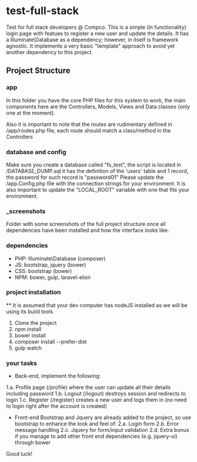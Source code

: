 # test-full-stack
Test for full stack developers @ Compco.
This is a simple (in functionality) login page with featues to register a new user and update the details. It has a Illuminate\Database as a dependency; however, in itself is framework agnostic. It implements a very basic "template" approach to avoid yet another dependency to this project.

## Project Structure

### app
In this folder you have the core PHP files for this system to work, the main components here are the Controllers, Models, Views and Data classes (only one at the moment).

Also it is important to note that the routes are rudimentary defined in /app/routes.php file, each route should match a class/method in the Controllers

### database and config
Make sure you create a database called "fs_test", the script is located in /DATABASE_DUMP.sql it has the definition of the 'users' table and 1 record, the password for such record is "password01"
Please update the /app.Config.php file with the connection strings for your environment. It is also important to update the "LOCAL_ROOT" variable with one that fits your environment.

### _screenshots
Folder with some screenshots of the full project structure once all dependencies have been installed and how the interface looks like.

### dependencies
- PHP: Illuminate\Database (composer)
- JS: bootstrap, jquery (bower)
- CSS: bootstrap (bower)
- NPM: bower, gulp, laravel-elixir

### project installation
** It is assumed that your dev computer has nodeJS installed as we will be using its build tools
1. Clone the project
2. npm install
3. bower install
4. composer install --prefer-dist
5. gulp watch

### your tasks
- Back-end, implement the following:

1.a. Profile page (/profile) where the user can update all their details including password
1.b. Logout (/logout) destroys session and redirects to login
1.c. Register (/register) creates a new user and logs them in (no need to login right after the account is created)

- Front-end
Bootstrap and Jquery are already added to the project, so use bootstrap to enhance the look and feel of:
2.a. Login form
2.b. Error message handling
2.c. Jquery for form/input validation
2.d. Extra bonus if you manage to add other front end dependencies (e.g. jquery-ui) through bower

Good luck!